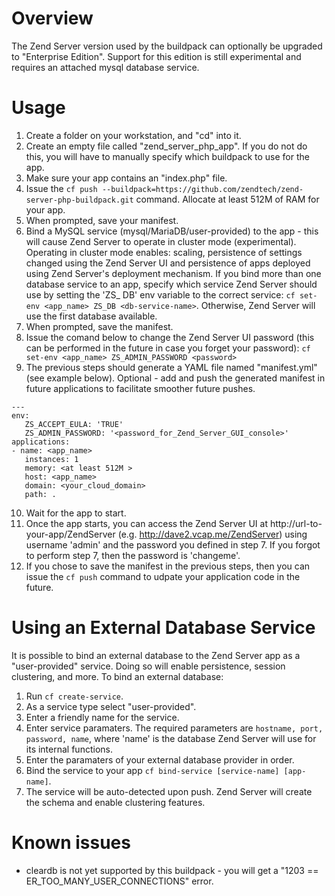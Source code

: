 # Overview

The Zend Server version used by the buildpack can optionally be upgraded to "Enterprise Edition". Support for this edition is still experimental and requires an attached mysql database service.

# Usage
1. Create a folder on your workstation, and "cd" into it.
2. Create an empty file called "zend_server_php_app". If you do not do this, you will have to manually specify which buildpack to use for the app.
3. Make sure your app contains an "index.php" file.
4. Issue the `cf push --buildpack=https://github.com/zendtech/zend-server-php-buildpack.git` command. Allocate at least 512M of RAM for your app.
5. When prompted, save your manifest.
6. Bind a MySQL service (mysql/MariaDB/user-provided) to the app - this will cause Zend Server to operate in cluster mode (experimental). Operating in cluster mode enables: scaling, persistence of settings changed using the Zend Server UI and persistence of apps deployed using Zend Server's deployment mechanism.
If you bind more than one database service to an app, specify which service Zend Server should use by setting the 'ZS_ DB' env variable to the correct service: `cf set-env <app_name> ZS_DB <db-service-name>`. Otherwise, Zend Server will use the first database available.
7. When prompted, save the manifest.
8. Issue the comand below to change the Zend Server UI password (this can be performed in the future in case you forget your password):
`cf set-env <app_name> ZS_ADMIN_PASSWORD <password>`
9. The previous steps should generate a YAML file named "manifest.yml" (see example below). Optional - add and push the generated manifest in future applications to facilitate smoother future pushes.

 ```
 ---
 env:
    ZS_ACCEPT_EULA: 'TRUE'
    ZS_ADMIN_PASSWORD: '<password_for_Zend_Server_GUI_console>'
 applications:
 - name: <app_name>
    instances: 1
    memory: <at least 512M >
    host: <app_name>
    domain: <your_cloud_domain>
    path: .
 ```

10. Wait for the app to start.
11. Once the app starts, you can access the Zend Server UI at http://url-to-your-app/ZendServer (e.g. http://dave2.vcap.me/ZendServer) using username 'admin' and the password you defined in step 7. If you forgot to perform step 7, then the password is 'changeme'.
12. If you chose to save the manifest in the previous steps, then you can issue the `cf push` command to udpate your application code in the future.

# Using an External Database Service
It is possible to bind an external database to the Zend Server app as a "user-provided" service. Doing so will enable persistence, session clustering, and more.
To bind an external database:

1. Run `cf create-service`.
2. As a service type select "user-provided".
3. Enter a friendly name for the service.
4. Enter service paramaters. The required parameters are `hostname, port, password, name`, where 'name' is the database Zend Server will use for its internal functions.
5. Enter the paramaters of your external database provider in order.
6. Bind the service to your app `cf bind-service [service-name] [app-name]`.
7. The service will be auto-detected upon push. Zend Server will create the schema and enable clustering features.

# Known issues
* cleardb is not yet supported by this buildpack - you will get a "1203 == ER_TOO_MANY_USER_CONNECTIONS" error.
